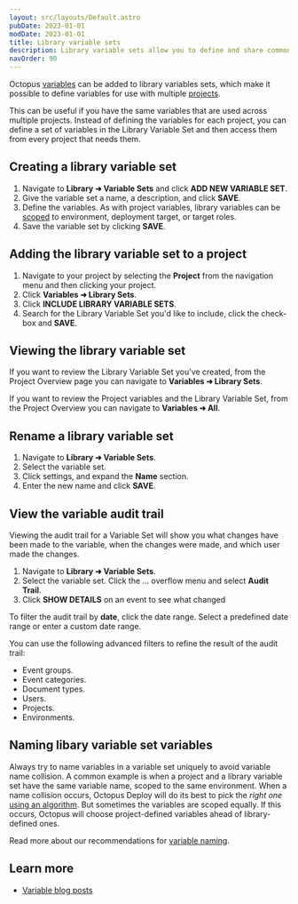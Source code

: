 ```yaml
---
layout: src/layouts/Default.astro
pubDate: 2023-01-01
modDate: 2023-01-01
title: Library variable sets
description: Library variable sets allow you to define and share common variables between your Octopus projects.
navOrder: 90
---
```


Octopus [variables](/docs/projects/variables/) can be added to library variables sets, which make it possible to define variables for use with multiple [projects](/docs/projects).

This can be useful if you have the same variables that are used across multiple projects. Instead of defining the variables for each project, you can define a set of variables in the Library Variable Set and then access them from every project that needs them.

## Creating a library variable set

1. Navigate to **Library ➜ Variable Sets** and click **ADD NEW VARIABLE SET**.
2. Give the variable set a name, a description, and click **SAVE**.
3. Define the variables. As with project variables, library variables can be [scoped](/docs/projects/variables/#scoping-variables) to environment, deployment target, or target roles.
4. Save the variable set by clicking **SAVE**.

## Adding the library variable set to a project

1. Navigate to your project by selecting the **Project** from the navigation menu and then clicking your project.
2. Click **Variables ➜ Library Sets**.
3. Click **INCLUDE LIBRARY VARIABLE SETS**.
4. Search for the Library Variable Set you'd like to include, click the check-box and **SAVE**.

## Viewing the library variable set

If you want to review the Library Variable Set you've created, from the Project Overview page you can navigate to **Variables ➜ Library Sets**.

If you want to review the Project variables and the Library Variable Set, from the Project Overview you can navigate to **Variables ➜ All**.

## Rename a library variable set

1. Navigate to **Library ➜ Variable Sets**.
2. Select the variable set.
3. Click settings, and expand the **Name** section.
4. Enter the new name and click **SAVE**.

## View the variable audit trail

Viewing the audit trail for a Variable Set will show you what changes have been made to the variable, when the changes were made, and which user made the changes.  

1. Navigate to **Library ➜ Variable Sets**.
2. Select the variable set. Click the ... overflow menu and select **Audit Trail**.
3. Click **SHOW DETAILS** on an event to see what changed

To filter the audit trail by **date**, click the date range. Select a predefined date range or enter a custom date range.

You can use the following advanced filters to refine the result of the audit trail:

- Event groups.
- Event categories.
- Document types.
- Users.
- Projects.
- Environments.

## Naming libary variable set variables

Always try to name variables in a variable set uniquely to avoid variable name collision. A common example is when a project and a library variable set have the same variable name, scoped to the same environment. When a name collision occurs, Octopus Deploy will do its best to pick the *right one* [using an algorithm](/docs/projects/variables/#Scopingvariables-Scopespecificity). But sometimes the variables are scoped equally. If this occurs, Octopus will choose project-defined variables ahead of library-defined ones.

Read more about our recommendations for [variable naming](/docs/getting-started/best-practices/variables/#variable-naming).

## Learn more

- [Variable blog posts](https://octopus.com/blog/tag/variables)